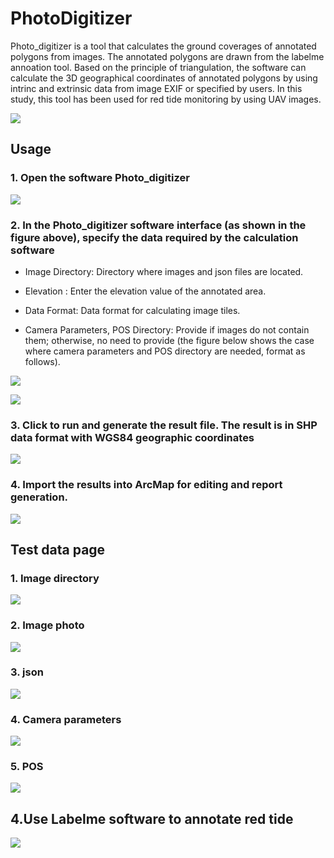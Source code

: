# PhotoDigitizer
Photo_digitizer is a tool that calculates the ground coverages of annotated polygons from images. The annotated polygons are drawn from the labelme annoation tool. Based on the principle of triangulation, the software can calculate the 3D geographical coordinates of annotated polygons by using intrinc and extrinsic data from image EXIF or specified by users. In this study, this tool has been used for red tide monitoring by using UAV images.

![](https://github.com/json87/PhotoDigitizer/blob/main/figures/Figure0.png)

## Usage

### 1. Open the software Photo_digitizer

![](https://github.com/json87/PhotoDigitizer/blob/main/figures/figure1.png)

### 2. In the Photo_digitizer software interface (as shown in the figure above), specify the data required by the calculation software

- Image Directory: Directory where images and json files are located.

- Elevation : Enter the elevation value of the annotated area.

- Data Format:  Data format for calculating image tiles.

- Camera Parameters, POS Directory: Provide if images do not contain them; otherwise, no need to provide (the figure below shows the case where camera parameters and POS directory are needed, format as follows).

 ![](https://github.com/json87/PhotoDigitizer/blob/main/figures/figure2.png)

  ![](https://github.com/json87/PhotoDigitizer/blob/main/figures/figure3.png)

### 3. Click to run and generate the result file. The result is in SHP data format with WGS84 geographic coordinates

![](https://github.com/json87/PhotoDigitizer/blob/main/figures/figure4.png)

### 4. Import the results into ArcMap for editing and report generation.

![](https://github.com/json87/PhotoDigitizer/blob/main/figures/figure5.png)

## Test data page

### 1. Image directory

![](https://github.com/json87/PhotoDigitizer/blob/main/figures/figure6.png)

### 2. Image photo

![](https://github.com/json87/PhotoDigitizer/blob/main/figures/figure7.png)

### 3. json

![](https://github.com/json87/PhotoDigitizer/blob/main/figures/figure8.png)

### 4. Camera parameters

![](https://github.com/json87/PhotoDigitizer/blob/main/figures/figure9.png)

### 5. POS

![](https://github.com/json87/PhotoDigitizer/blob/main/figures/figure10.png)

## 4.Use Labelme software to annotate red tide

![](https://github.com/json87/PhotoDigitizer/blob/main/figures/figure11.png)

